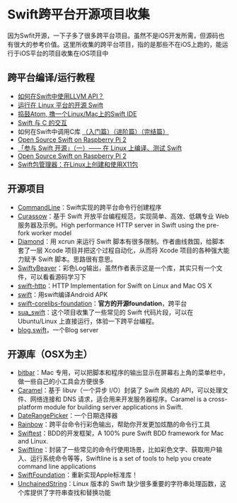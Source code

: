 # Swift跨平台开源项目收集
因为Swfit开源，一下子多了很多跨平台项目。虽然不是iOS开发所需，但源码也有很大的参考价值。这里所收集的跨平台项目，指的是那些不在iOS上跑的，能运行于iOS平台的项目收集在iOS项目中

## 跨平台编译/运行教程
- [如何在Swift中使用LLVM API？][1]
- [运行在 Linux 平台的开源 Swift][2]
- [捣鼓Atom, 撸一个Linux/Mac上的Swift IDE][3]
- [Swift 与 C 的交互][4]
- 如何在Swift中调用C库 [（入门篇）][5][（进阶篇）][6][（完结篇）][7]
- [Open Source Swift on Raspberry Pi 2][8]
- [「参与 Swift 开源」（一）—— 在 Linux 上编译、测试 Swift][9]
- [Open Source Swift on Raspberry Pi 2][10]
- [Swift包管理器：在Linux上创建和使用X11包][11]

## 开源项目
- [CommandLine][12]：Swift实现的跨平台命令行创建程序
- [Curassow][13]：基于 Swift 开放平台编程规范，实现简单、高效、低耦专业 Web 服务器及示例。High performance HTTP server in Swift using the pre-fork worker model
- [Diamond][14]：用 xcrun 来运行 Swift 脚本有很多限制。作者曲线救国，给脚本套了一层 Xcode 项目并把这个过程自动化，从而将 Xcode 项目的各种强大能力赋予 Swift 脚本。思路很有意思。
- [SwiftyBeaver][15]：彩色Log输出，虽然作者表示这是一个库，其实只有一个文件，可以看看源码学习下
- [swift-http][16]：HTTP Implementation for Swift on Linux and Mac OS X
- [swift][17]：用swift编译Android APK
- [swift-corelibs-foundation][18]：**官方的开源foundation**，跨平台
- [sua\_swift][19]：这个项目收集了一些常见的 Swift 代码片段，可以在 Ubuntu/Linux 上直接运行，体验一下跨平台编程。
- [blog.swift][20]，一个Blog server

## 开源库（OSX为主）
- [bitbar][21]：Mac 专用，可以把脚本和程序的输出显示在屏幕右上角的菜单栏中，做一些自己的小工具会方便很多
- [Caramel][22]：基于 libuv（一个异步 I/O）封装了 Swift 风格的 API，可以处理文件、网络连接和 DNS 请求，适合用来开发服务器程序。Caramel is a cross-platform module for building server applications in Swift.
- [DateRangePicker][23]：一个日期选择器
- [Rainbow][24]：跨平台命令行彩色输出，帮助你开发更加炫酷的命令行工具
- [Swiftest][25]：BDD的开发框架，A 100% pure Swift BDD framework for Mac and Linux.
- [Swiftline][26]：封装了一些常见的命令行使用场景，比如彩色文字、获取用户输入、运行系统命令等等，Swiftline is a set of tools to help you create command line applications
- [SwiftFoundation][27]：重新实现Apple标准库！
- [UnchainedString][28]：Linux 版本的 Swift 缺少很多重要的字符串处理函数，这个库提供了字符串查找和替换功能

[1]:	http://www.csdn.net/article/2015-12-07/2826407-Swift
[2]:	http://swiftcafe.io/2015/12/11/swift-linux/ "运行在 Linux 平台的开源 Swift"
[3]:	http://ios.dog/simple-swift-ide-on-atom/ "[翻译]捣鼓Atom, 撸一个Linux/Mac上的Swift IDE"
[4]:	https://realm.io/cn/news/pragma-chris-eidhof-swift-c/ "Swift 与 C 的交互"
[5]:	http://hearrain.com/2015/12/850 "如何在Swift中调用C库（入门篇）"
[6]:	http://hearrain.com/2016/01/853 "如何在Swift中调用C库（进阶篇）"
[7]:	http://hearrain.com/2016/01/855 "如何在Swift中调用C库（完结篇）"
[8]:	http://dev.iachieved.it/iachievedit/open-source-swift-on-raspberry-pi-2/ "Open Source Swift on Raspberry Pi 2"
[9]:	https://autolayout.club/2016/01/01/%E3%80%8C%E5%8F%82%E4%B8%8E-Swift-%E5%BC%80%E6%BA%90%E3%80%8D%EF%BC%88%E4%B8%80%EF%BC%89%E2%80%94%E2%80%94-%E5%9C%A8-Linux-%E4%B8%8A%E7%BC%96%E8%AF%91%E3%80%81%E6%B5%8B%E8%AF%95-Swift/ "「参与 Swift 开源」（一）—— 在 Linux 上编译、测试 Swift"
[10]:	http://dev.iachieved.it/iachievedit/open-source-swift-on-raspberry-pi-2/ "Open Source Swift on Raspberry Pi 2"
[11]:	http://swift.gg/2016/01/13/swift-ubuntu-x11-window-app/ "Swift包管理器：在Linux上创建和使用X11包"
[12]:	https://github.com/jatoben/CommandLine "CommandLine"
[13]:	https://github.com/kylef/Curassow "Curassow"
[14]:	https://github.com/johnno1962/Diamond "Diamond"
[15]:	https://github.com/skreutzberger/SwiftyBeaver "SwiftyBeaver"
[16]:	https://github.com/huytd/swift-http "swift-http"
[17]:	https://github.com/SwiftAndroid/swift "swift"
[18]:	https://github.com/apple/swift-corelibs-foundation "swift-corelibs-foundation"
[19]:	https://github.com/jpedrosa/sua_swift "sua_swift"
[20]:	https://github.com/lexrus/blog.swift "blog.swift"
[21]:	https://github.com/matryer/bitbar "bitbar"
[22]:	https://github.com/CaramelForSwift/Caramel "Caramel"
[23]:	https://github.com/MrMage/DateRangePicker "DateRangePicker"
[24]:	https://github.com/onevcat/Rainbow "Rainbow"
[25]:	https://github.com/bppr/Swiftest "Swiftest"
[26]:	https://github.com/Swiftline/Swiftline "Swiftline"
[27]:	https://github.com/PureSwift/SwiftFoundation "SwiftFoundation"
[28]:	https://github.com/dunkelstern/UnchainedString "UnchainedString"
